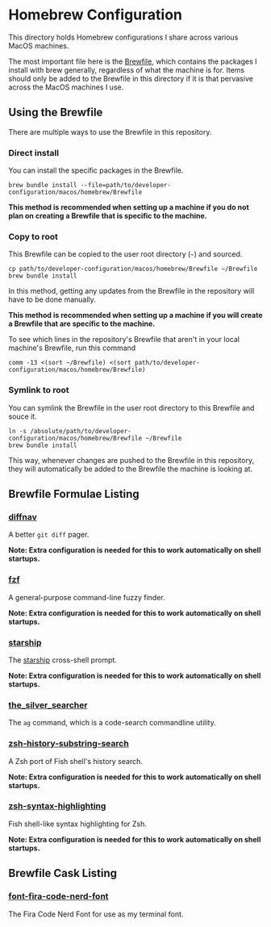 # Homebrew Configuration
This directory holds Homebrew configurations I share across various MacOS machines.

The most important file here is the [Brewfile](https://thoughtbot.com/blog/brewfile-a-gemfile-but-for-homebrew),
which contains the packages I install with brew generally, regardless of what the machine is for. Items should
only be added to the Brewfile in this directory if it is that pervasive across the MacOS machines I use.


## Using the Brewfile
There are multiple ways to use the Brewfile in this repository.

### Direct install
You can install the specific packages in the Brewfile.

```shell
brew bundle install --file=path/to/developer-configuration/macos/homebrew/Brewfile
```

**This method is recommended when setting up a machine if you do not plan on creating a Brewfile that is specific to the machine.**

### Copy to root
This Brewfile can be copied to the user root directory (`~`) and sourced.

```shell
cp path/to/developer-configuration/macos/homebrew/Brewfile ~/Brewfile
brew bundle install
```

In this method, getting any updates from the Brewfile in the repository will have to be done manually.

**This method is recommended when setting up a machine if you will create a Brewfile that are specific to the machine.**

To see which lines in the repository's Brewfile that aren't in your local machine's Brewfile, run this command

```shell
comm -13 <(sort ~/Brewfile) <(sort path/to/developer-configuration/macos/homebrew/Brewfile)
```

### Symlink to root
You can symlink the Brewfile in the user root directory to this Brewfile and souce it.

```shell
ln -s /absolute/path/to/developer-configuration/macos/homebrew/Brewfile ~/Brewfile
brew bundle install
```

This way, whenever changes are pushed to the Brewfile in this repository, they will automatically be added
to the Brewfile the machine is looking at.


## Brewfile Formulae Listing

### [diffnav](https://github.com/dlvhdr/diffnav)

A better `git diff` pager.

**Note: Extra configuration is needed for this to work automatically on shell startups.**

### [fzf](https://formulae.brew.sh/formula/fzf)

A general-purpose command-line fuzzy finder.

**Note: Extra configuration is needed for this to work automatically on shell startups.**

### [starship](https://formulae.brew.sh/formula/starship)

The [starship](https://starship.rs/) cross-shell prompt.

**Note: Extra configuration is needed for this to work automatically on shell startups.**

### [the_silver_searcher](https://formulae.brew.sh/formula/the_silver_searcher)

The `ag` command, which is a code-search commandline utility.

### [zsh-history-substring-search](https://formulae.brew.sh/formula/zsh-history-substring-search)

A Zsh port of Fish shell's history search.

**Note: Extra configuration is needed for this to work automatically on shell startups.**

### [zsh-syntax-highlighting](https://formulae.brew.sh/formula/zsh-syntax-highlighting)

Fish shell-like syntax highlighting for Zsh.

**Note: Extra configuration is needed for this to work automatically on shell startups.**


## Brewfile Cask Listing

### [font-fira-code-nerd-font](https://formulae.brew.sh/cask/font-fira-code-nerd-font)

The Fira Code Nerd Font for use as my terminal font.
